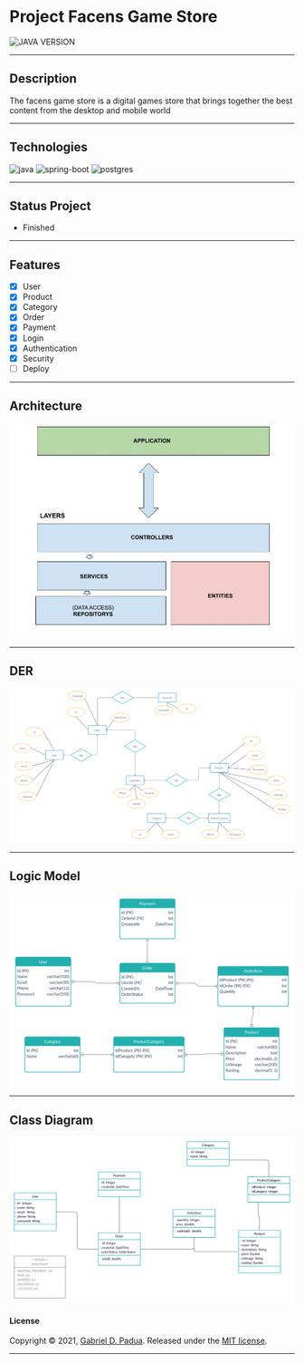 # Project Facens Game Store

> 
![JAVA VERSION][java-image]

---

## Description

The facens game store is a digital games store that brings together the best content from the desktop and mobile world

---

## Technologies

<div>

<img alt="java" width="60px" src="https://img.icons8.com/nolan/64/java-coffee-cup-logo.png"/>

<img alt="spring-boot" width="60px" src="https://img.icons8.com/color/48/000000/spring-logo.png"/>

<img alt="postgres" width="60px" src="https://img.icons8.com/color/48/000000/postgreesql.png"/>

</div>

---

## Status Project

- Finished

---

## Features
- [x] User
- [x] Product
- [x] Category
- [x] Order
- [x] Payment
- [x] Login
- [x] Authentication
- [x] Security
- [ ] Deploy

---

## Architecture
![](docs/architecture.jpg)

---

## DER
![](docs/der.jpg)

---

## Logic Model
![](docs/logic.jpg)

---

## Class Diagram
![](docs/diagram.jpg)


#### License

Copyright © 2021, [Gabriel D. Padua](https://github.com/gabrielDpadua21).
Released under the [MIT license](LICENSE).

***

<!-- Markdown link & img dfn's -->
[java-image]:https://img.shields.io/badge/java-v%2011-red
